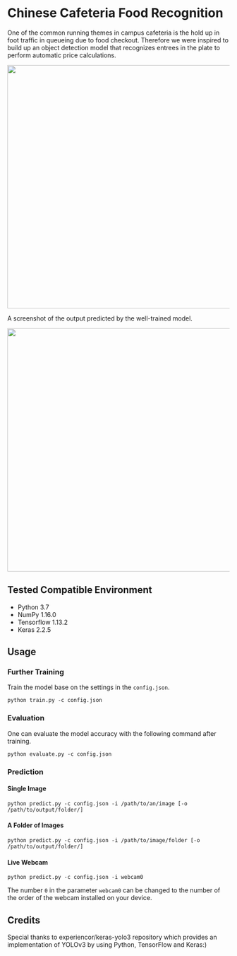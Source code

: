 # Chinese Cafeteria Food Recognition

One of the common running themes in campus cafeteria is the hold up in foot traffic in queueing due to food checkout. Therefore we were inspired to build up an object detection model that recognizes entrees in the plate to perform automatic price calculations.

<img src="https://github.com/andywu0913/Chinese-Cafeteria-Food-Recognition/blob/experiencor/queue.jpg" width="550px">

A screenshot of the output predicted by the well-trained model.

<img src="https://github.com/andywu0913/Chinese-Cafeteria-Food-Recognition/blob/experiencor/model_demo.jpg" width="550px">

## Tested Compatible Environment
- Python 3.7
- NumPy 1.16.0
- Tensorflow 1.13.2
- Keras 2.2.5

## Usage

### Further Training
Train the model base on the settings in the `config.json`.
```
python train.py -c config.json
```

### Evaluation
One can evaluate the model accuracy with the following command after training.
```
python evaluate.py -c config.json
```

### Prediction

#### Single Image
```
python predict.py -c config.json -i /path/to/an/image [-o /path/to/output/folder/]
```

#### A Folder of Images
```
python predict.py -c config.json -i /path/to/image/folder [-o /path/to/output/folder/]
```

#### Live Webcam
```
python predict.py -c config.json -i webcam0
```

The number `0` in the parameter `webcam0` can be changed to the number of the order of the webcam installed on your device.

## Credits
Special thanks to experiencor/keras-yolo3 repository which provides an implementation of YOLOv3 by using Python, TensorFlow and Keras:)